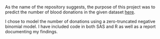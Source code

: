 As the name of the repository suggests, the purpose of this project was to predict the number of blood donations in the given dataset [here](https://archive.ics.uci.edu/ml/datasets/Blood+Transfusion+Service+Center).

I chose to model the number of donations using a zero-truncated negative binomial model. I have included code in both SAS and R as well as a report documenting my findings.

